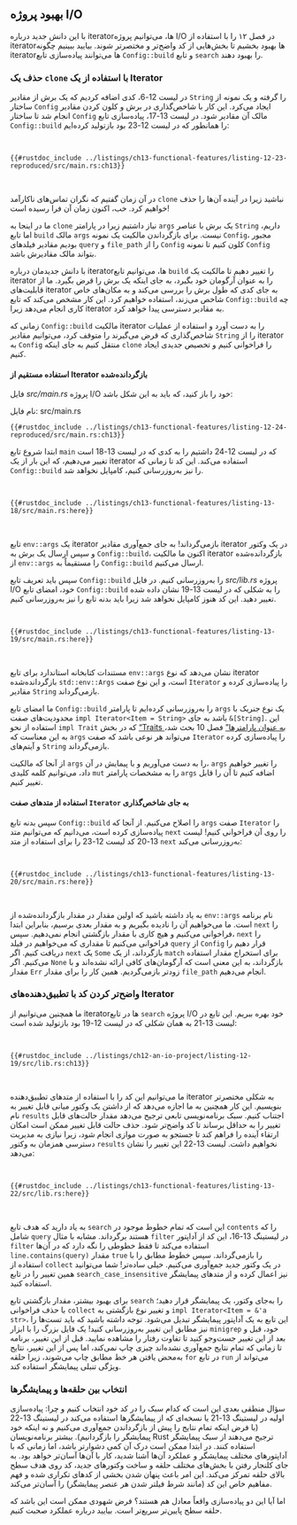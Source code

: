 ## بهبود پروژه I/O

با این دانش جدید درباره iteratorها، می‌توانیم پروژه I/O در فصل ۱۲ را با استفاده از iteratorها بهبود بخشیم تا بخش‌هایی از کد واضح‌تر و مختصرتر شوند. بیایید ببینیم چگونه iteratorها می‌توانند پیاده‌سازی تابع `Config::build` و تابع `search` را بهبود دهند.

### حذف یک `clone` با استفاده از یک Iterator

در لیست 12-6، کدی اضافه کردیم که یک برش از مقادیر `String` را گرفته و یک نمونه از ساختار `Config` ایجاد می‌کرد. این کار با شاخص‌گذاری در برش و کلون کردن مقادیر انجام شد تا ساختار `Config` مالک آن مقادیر شود. در لیست 13-17، پیاده‌سازی تابع `Config::build` را همانطور که در لیست 12-23 بود بازتولید کرده‌ایم:

<Listing number="13-17" file-name="src/lib.rs" caption="بازتولید تابع `Config::build` از لیست 12-23">

```rust,ignore
{{#rustdoc_include ../listings/ch13-functional-features/listing-12-23-reproduced/src/main.rs:ch13}}
```

</Listing>

در آن زمان گفتیم که نگران تماس‌های ناکارآمد `clone` نباشید زیرا در آینده آن‌ها را حذف خواهیم کرد. خب، اکنون زمان آن فرا رسیده است!

ما در اینجا به `clone` نیاز داشتیم زیرا در پارامتر `args` یک برش با عناصر `String` داریم، اما تابع `build` مالک `args` نیست. برای بازگرداندن مالکیت یک نمونه `Config`، مجبور بودیم مقادیر فیلدهای `query` و `file_path` را از `Config` کلون کنیم تا نمونه `Config` بتواند مالک مقادیرش باشد.

با دانش جدیدمان درباره iteratorها، می‌توانیم تابع `build` را تغییر دهیم تا مالکیت یک iterator را به عنوان آرگومان خود بگیرد، به جای اینکه یک برش را قرض بگیرد. ما از قابلیت‌های iterator به جای کدی که طول برش را بررسی می‌کند و به مکان‌های خاص شاخص می‌زند، استفاده خواهیم کرد. این کار مشخص می‌کند که تابع `Config::build` چه کاری انجام می‌دهد زیرا iterator به مقادیر دسترسی پیدا خواهد کرد.

زمانی که `Config::build` مالکیت iterator را به دست آورد و استفاده از عملیات شاخص‌گذاری که قرض می‌گیرند را متوقف کرد، می‌توانیم مقادیر `String` را از iterator به `Config` منتقل کنیم به جای اینکه `clone` را فراخوانی کنیم و تخصیص جدیدی ایجاد کنیم.

#### استفاده مستقیم از Iterator بازگردانده‌شده

فایل _src/main.rs_ پروژه I/O خود را باز کنید، که باید به این شکل باشد:

<span class="filename">نام فایل: src/main.rs</span>

```rust,ignore
{{#rustdoc_include ../listings/ch13-functional-features/listing-12-24-reproduced/src/main.rs:ch13}}
```

ابتدا شروع تابع `main` که در لیست 12-24 داشتیم را به کدی که در لیست 13-18 است تغییر می‌دهیم، که این بار از یک iterator استفاده می‌کند. این کد تا زمانی که `Config::build` را نیز به‌روزرسانی کنیم، کامپایل نخواهد شد.

<Listing number="13-18" file-name="src/main.rs" caption="ارسال مقدار بازگردانده‌شده توسط `env::args` به `Config::build`">

```rust,ignore,does_not_compile
{{#rustdoc_include ../listings/ch13-functional-features/listing-13-18/src/main.rs:here}}
```

</Listing>

تابع `env::args` یک iterator بازمی‌گرداند! به جای جمع‌آوری مقادیر iterator در یک وکتور و سپس ارسال یک برش به `Config::build`، اکنون ما مالکیت iterator بازگردانده‌شده از `env::args` را مستقیماً به `Config::build` ارسال می‌کنیم.

سپس باید تعریف تابع `Config::build` را به‌روزرسانی کنیم. در فایل _src/lib.rs_ پروژه I/O خود، امضای تابع `Config::build` را به شکلی که در لیست 13-19 نشان داده شده تغییر دهید. این کد هنوز کامپایل نخواهد شد زیرا باید بدنه تابع را نیز به‌روزرسانی کنیم.

<Listing number="13-19" file-name="src/lib.rs" caption="به‌روزرسانی امضای `Config::build` برای انتظار یک iterator">

```rust,ignore,does_not_compile
{{#rustdoc_include ../listings/ch13-functional-features/listing-13-19/src/main.rs:here}}
```

</Listing>

مستندات کتابخانه استاندارد برای تابع `env::args` نشان می‌دهد که نوع iterator بازگردانده‌شده `std::env::Args` است، و این نوع صفت `Iterator` را پیاده‌سازی کرده و مقادیر `String` بازمی‌گرداند.

ما امضای تابع `Config::build` را به‌روزرسانی کرده‌ایم تا پارامتر `args` یک نوع جنریک با محدودیت‌های صفت `impl Iterator<Item = String>` باشد به جای `&[String]`. این استفاده از نحو `impl Trait` که در بخش [“Traits به عنوان پارامترها”][impl-trait]<!-- ignore --> فصل 10 بحث شد، به این معناست که `args` می‌تواند هر نوعی باشد که صفت `Iterator` را پیاده‌سازی کرده و آیتم‌های `String` بازمی‌گرداند.

از آنجا که مالکیت `args` را به دست می‌آوریم و با پیمایش در آن، `args` را تغییر خواهیم داد، می‌توانیم کلمه کلیدی `mut` را به مشخصات پارامتر `args` اضافه کنیم تا آن را قابل تغییر کنیم.

#### استفاده از متدهای صفت `Iterator` به جای شاخص‌گذاری

سپس بدنه تابع `Config::build` را اصلاح می‌کنیم. از آنجا که `args` صفت `Iterator` را پیاده‌سازی کرده است، می‌دانیم که می‌توانیم متد `next` را روی آن فراخوانی کنیم! لیست 13-20 کد لیست 12-23 را برای استفاده از متد `next` به‌روزرسانی می‌کند:

<Listing number="13-20" file-name="src/lib.rs" caption="تغییر بدنه `Config::build` برای استفاده از متدهای iterator">

```rust,ignore,noplayground
{{#rustdoc_include ../listings/ch13-functional-features/listing-13-20/src/main.rs:here}}
```

</Listing>

به یاد داشته باشید که اولین مقدار در مقدار بازگردانده‌شده از `env::args` نام برنامه است. ما می‌خواهیم آن را نادیده بگیریم و به مقدار بعدی برسیم، بنابراین ابتدا `next` را فراخوانی می‌کنیم و هیچ کاری با مقدار بازگشتی انجام نمی‌دهیم. سپس، `next` را فراخوانی می‌کنیم تا مقداری که می‌خواهیم در فیلد `query` از `Config` قرار دهیم را دریافت کنیم. اگر `next` یک `Some` بازگرداند، از یک `match` برای استخراج مقدار استفاده می‌کنیم. اگر `None` بازگرداند، به این معنی است که آرگومان‌های کافی ارائه نشده‌اند و با مقدار `Err` زودتر بازمی‌گردیم. همین کار را برای مقدار `file_path` انجام می‌دهیم.

### واضح‌تر کردن کد با تطبیق‌دهنده‌های Iterator

ما همچنین می‌توانیم از iteratorها در تابع `search` پروژه I/O خود بهره ببریم. این تابع در لیست 13-21 به همان شکلی که در لیست 12-19 بود بازتولید شده است:

<Listing number="13-21" file-name="src/lib.rs" caption="پیاده‌سازی تابع `search` از لیست 12-19">

```rust,ignore
{{#rustdoc_include ../listings/ch12-an-io-project/listing-12-19/src/lib.rs:ch13}}
```

</Listing>

ما می‌توانیم این کد را با استفاده از متدهای تطبیق‌دهنده iterator به شکلی مختصرتر بنویسیم. این کار همچنین به ما اجازه می‌دهد که از داشتن یک وکتور میانی قابل تغییر به نام `results` اجتناب کنیم. سبک برنامه‌نویسی تابعی ترجیح می‌دهد مقدار حالت‌های قابل تغییر را به حداقل برساند تا کد واضح‌تر شود. حذف حالت قابل تغییر ممکن است امکان ارتقاء آینده را فراهم کند تا جستجو به صورت موازی انجام شود، زیرا نیازی به مدیریت دسترسی همزمان به وکتور `results` نخواهیم داشت. لیست 13-22 این تغییر را نشان می‌دهد:

<Listing number="13-22" file-name="src/lib.rs" caption="استفاده از متدهای تطبیق‌دهنده iterator در پیاده‌سازی تابع `search`">

```rust,ignore
{{#rustdoc_include ../listings/ch13-functional-features/listing-13-22/src/lib.rs:here}}
```

</Listing>

به یاد دارید که هدف تابع `search` این است که تمام خطوط موجود در `contents` را که شامل `query` هستند برگرداند. مشابه با مثال `filter` در لیستینگ 13-16، این کد از آداپتور `filter` استفاده می‌کند تا فقط خطوطی را نگه دارد که در آن‌ها `line.contains(query)` مقدار `true` را بازمی‌گرداند. سپس خطوط مطابق را با استفاده از `collect` در یک وکتور جدید جمع‌آوری می‌کنیم. خیلی ساده‌تر! شما می‌توانید همین تغییر را در تابع `search_case_insensitive` نیز اعمال کرده و از متدهای پیمایشگر استفاده کنید.

برای بهبود بیشتر، مقدار بازگشتی تابع `search` را به‌جای وکتور، یک پیمایشگر قرار دهید؛ با حذف فراخوانی `collect` و تغییر نوع بازگشتی به `impl Iterator<Item = &'a str>`، این تابع به یک آداپتور پیمایشگر تبدیل می‌شود. توجه داشته باشید که باید تست‌ها را نیز مطابق این تغییر به‌روزرسانی کنید! یک فایل بزرگ را با ابزار `minigrep` خود، قبل و بعد از این تغییر جست‌وجو کنید تا تفاوت رفتار را مشاهده نمایید. قبل از این تغییر، برنامه تا زمانی که تمام نتایج جمع‌آوری نشده‌اند چیزی چاپ نمی‌کند، اما پس از این تغییر، نتایج به‌محض یافتن هر خط مطابق چاپ می‌شوند، زیرا حلقه `for` در تابع `run` می‌تواند از ویژگی تنبلی پیمایشگر استفاده کند.

<a id="choosing-between-loops-or-iterators"></a>

### انتخاب بین حلقه‌ها و پیمایشگرها

سؤال منطقی بعدی این است که کدام سبک را در کد خود انتخاب کنیم و چرا: پیاده‌سازی اولیه در لیستینگ 13-21 یا نسخه‌ای که از پیمایشگرها استفاده می‌کند در لیستینگ 13-22 (با فرض اینکه تمام نتایج را پیش از بازگرداندن جمع‌آوری می‌کنیم و نه اینکه خود پیمایشگر را بازگردانیم). بیشتر برنامه‌نویسان Rust ترجیح می‌دهند از سبک پیمایشگر استفاده کنند. در ابتدا ممکن است درک آن کمی دشوارتر باشد، اما زمانی که با آداپتورهای مختلف پیمایشگر و عملکرد آن‌ها آشنا شدید، کار با آن‌ها آسان‌تر خواهد بود. به جای کلنجار رفتن با بخش‌های مختلف حلقه و ساخت وکتورهای جدید، کد روی هدف سطح بالای حلقه تمرکز می‌کند. این امر باعث پنهان شدن بخشی از کدهای تکراری شده و فهم مفاهیم خاص این کد (مانند شرط فیلتر شدن هر عنصر پیمایشگر) را آسان‌تر می‌کند.

اما آیا این دو پیاده‌سازی واقعاً معادل هم هستند؟ فرض شهودی ممکن است این باشد که حلقه سطح پایین‌تر سریع‌تر است. بیایید درباره عملکرد صحبت کنیم.

[impl-trait]: ch10-02-traits.html#traits-as-parameters
